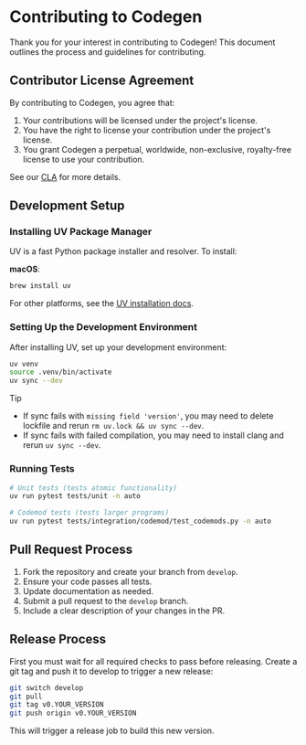 # Contributing to Codegen

Thank you for your interest in contributing to Codegen! This document outlines the process and guidelines for contributing.

## Contributor License Agreement

By contributing to Codegen, you agree that:

1. Your contributions will be licensed under the project's license.
1. You have the right to license your contribution under the project's license.
1. You grant Codegen a perpetual, worldwide, non-exclusive, royalty-free license to use your contribution.

See our [CLA](CLA.md) for more details.

## Development Setup

### Installing UV Package Manager

UV is a fast Python package installer and resolver. To install:

**macOS**:

```bash
brew install uv
```

For other platforms, see the [UV installation docs](https://github.com/astral-sh/uv).

### Setting Up the Development Environment

After installing UV, set up your development environment:

```bash
uv venv
source .venv/bin/activate
uv sync --dev
```

> [!TIP]
>
> - If sync fails with `missing field 'version'`, you may need to delete lockfile and rerun `rm uv.lock && uv sync --dev`.
> - If sync fails with failed compilation, you may need to install clang and rerun `uv sync --dev`.

### Running Tests

```bash
# Unit tests (tests atomic functionality)
uv run pytest tests/unit -n auto

# Codemod tests (tests larger programs)
uv run pytest tests/integration/codemod/test_codemods.py -n auto
```

## Pull Request Process

1. Fork the repository and create your branch from `develop`.
1. Ensure your code passes all tests.
1. Update documentation as needed.
1. Submit a pull request to the `develop` branch.
1. Include a clear description of your changes in the PR.

## Release Process

First you must wait for all required checks to pass before releasing.
Create a git tag and push it to develop to trigger a new release:

```bash
git switch develop
git pull
git tag v0.YOUR_VERSION
git push origin v0.YOUR_VERSION
```

This will trigger a release job to build this new version.
